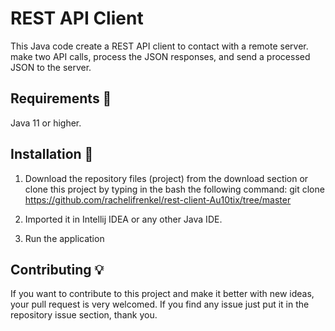 # REST API Client
This Java code create a REST API client to contact with a remote server. make two API calls, process the JSON responses, and send a processed JSON to the server.

## Requirements 🔧
Java 11 or higher.

## Installation 🔌

1. Download the repository files (project) from the download section or clone this project by typing in the bash the following command:
   git clone  https://github.com/rachelifrenkel/rest-client-Au10tix/tree/master
2. Imported it in Intellij IDEA or any other Java IDE.

3. Run the application

## Contributing 💡
If you want to contribute to this project and make it better with new ideas, your pull request is very welcomed. If you find any issue just put it in the repository issue section, thank you.
